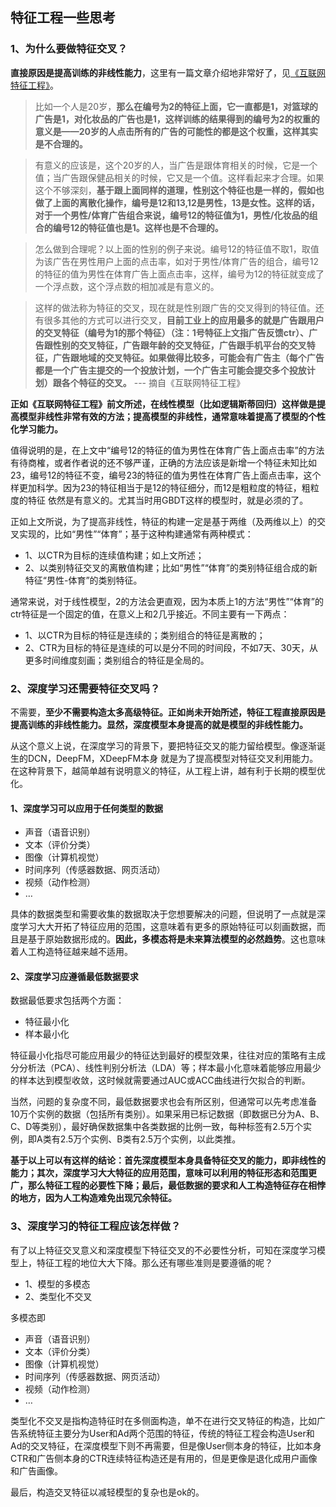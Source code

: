 ## 特征工程一些思考

### 1、为什么要做特征交叉？
**直接原因是提高训练的非线性能力**，这里有一篇文章介绍地非常好了，见[《互联网特征工程》](https://blog.csdn.net/mytestmy/article/details/19088827)。

> 比如一个人是20岁，**那么在编号为2的特征上面，它一直都是1，对篮球的广告是1，对化妆品的广告也是1，这样训练的结果得到的编号为2的权重的意义是——20岁的人点击所有的广告的可能性的都是这个权重，这样其实是不合理的。**  

>有意义的应该是，这个20岁的人，当广告是跟体育相关的时候，它是一个值；当广告跟保健品相关的时候，它又是一个值。这样看起来才合理。如果这个不够深刻，**基于跟上面同样的道理，性别这个特征也是一样的，假如也做了上面的离散化操作，编号是12和13,12是男性，13是女性。这样的话，对于一个男性/体育广告组合来说，编号12的特征值为1，男性/化妆品的组合的编号12的特征值也是1。这样也是不合理的。**  

>怎么做到合理呢？以上面的性别的例子来说。编号12的特征值不取1，取值为该广告在男性用户上面的点击率，如对于男性/体育广告的组合，编号12的特征的值为男性在体育广告上面点击率，这样，编号为12的特征就变成了一个浮点数，这个浮点数的相加减是有意义的。  

>这样的做法称为特征的交叉，现在就是性别跟广告的交叉得到的特征值。还有很多其他的方式可以进行交叉，**目前工业上的应用最多的就是广告跟用户的交叉特征（编号为1的那个特征）（注：1号特征上文指广告反馈ctr）、广告跟性别的交叉特征，广告跟年龄的交叉特征，广告跟手机平台的交叉特征，广告跟地域的交叉特征。如果做得比较多，可能会有广告主（每个广告都是一个广告主提交的一个投放计划，一个广告主可能会提交多个投放计划）跟各个特征的交叉。**   --- 摘自《互联网特征工程》

**正如《互联网特征工程》前文所述，在线性模型（比如逻辑斯蒂回归）这样做是提高模型非线性非常有效的方法；提高模型的非线性，通常意味着提高了模型的个性化学习能力。**

值得说明的是，在上文中“编号12的特征的值为男性在体育广告上面点击率”的方法有待商榷，或者作者说的还不够严谨，正确的方法应该是新增一个特征未知比如23，编号12的特征不变，编号23的特征的值为男性在体育广告上面点击率，这个样更加科学。因为23的特征相当于是12的特征细分，而12是粗粒度的特征，粗粒度的特征 依然是有意义的。尤其当时用GBDT这样的模型时，就是必须的了。

正如上文所说，为了提高非线性，特征的构建一定是基于两维（及两维以上）的交叉实现的，比如“男性”“体育”；基于这种构建通常有两种模式：

* 1、以CTR为目标的连续值构建；如上文所述；
* 2、以类别特征交叉的离散值构建；比如“男性”“体育”的类别特征组合成的新特征“男性-体育”的类别特征。

通常来说，对于线性模型，2的方法会更直观，因为本质上1的方法“男性”“体育”的ctr特征是一个固定的值，在意义上和2几乎接近。不同主要有一下两点：

* 1、以CTR为目标的特征是连续的；类别组合的特征是离散的；
* 2、CTR为目标的特征是连续的可以是分不同的时间段，不如7天、30天，从更多时间维度刻画；类别组合的特征是全局的。

### 2、深度学习还需要特征交叉吗？
不需要，**至少不需要构造太多高级特征。**正如尚未开始所述，特征工程**直接原因是提高训练的非线性能力。显然，深度模型本身提高的就是模型的非线性能力。**

从这个意义上说，在深度学习的背景下，要把特征交叉的能力留给模型。像逐渐诞生的DCN，DeepFM，XDeepFM本身 就是为了提高模型对特征交叉利用能力。在这种背景下，越简单越有说明意义的特征，从工程上讲，越有利于长期的模型优化。

#### 1、深度学习可以应用于任何类型的数据

* 声音（语音识别）
* 文本（评价分类）
* 图像（计算机视觉）
* 时间序列（传感器数据、网页活动）
* 视频（动作检测）
* …

具体的数据类型和需要收集的数据取决于您想要解决的问题，但说明了一点就是深度学习大大开拓了特征应用的范围，这意味着有更多的原始特征可以刻画数据，而且是基于原始数据形成的。**因此，多模态将是未来算法模型的必然趋势**。这也意味着人工构造特征越来越不适用。

#### 2、深度学习应遵循最低数据要求

数据最低要求包括两个方面：
* 特征最小化
* 样本最小化

特征最小化指尽可能应用最少的特征达到最好的模型效果，往往对应的策略有主成分分析法（PCA）、线性判别分析法（LDA）等；样本最小化意味着能够应用最少的样本达到模型收敛，这时候就需要通过AUC或ACC曲线进行欠拟合的判断。

当然，问题的复杂度不同，最低数据要求也会有所区别，但通常可以先考虑准备10万个实例的数据（包括所有类别）。如果采用已标记数据（即数据已分为A、B、C、D等类别），最好确保数据集中各类数据的比例一致，每种标签有2.5万个实例，即A类有2.5万个实例、B类有2.5万个实例，以此类推。

**基于以上可以有这样的结论：首先深度模型本身具备特征交叉的能力，即非线性的能力；其次，深度学习大大特征的应用范围，意味可以利用的特征形态和范围更广，那么特征工程的必要性下降；最后，最低数据的要求和人工构造特征存在相悖的地方，因为人工构造难免出现冗余特征。**

### 3、深度学习的特征工程应该怎样做？

有了以上特征交叉意义和深度模型下特征交叉的不必要性分析，可知在深度学习模型上，特征工程的地位大大下降。那么还有哪些准则是要遵循的呢？

* 1、模型的多模态    
* 2、类型化不交叉

多模态即
* 声音（语音识别）
* 文本（评价分类）
* 图像（计算机视觉）
* 时间序列（传感器数据、网页活动）
* 视频（动作检测）
* …

类型化不交叉是指构造特征时在多侧面构造，单不在进行交叉特征的构造，比如广告系统特征主要分为User和Ad两个范围的特征，传统的特征工程会构造User和Ad的交叉特征，在深度模型下则不再需要，但是像User侧本身的特征，比如本身CTR和广告侧本身的CTR连续特征构造还是有用的，但是更像是退化成用户画像和广告画像。

最后，构造交叉特征以减轻模型的复杂也是ok的。
